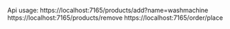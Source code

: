 ﻿Api usage:
https://localhost:7165/products/add?name=washmachine
https://localhost:7165/products/remove
https://localhost:7165/order/place
